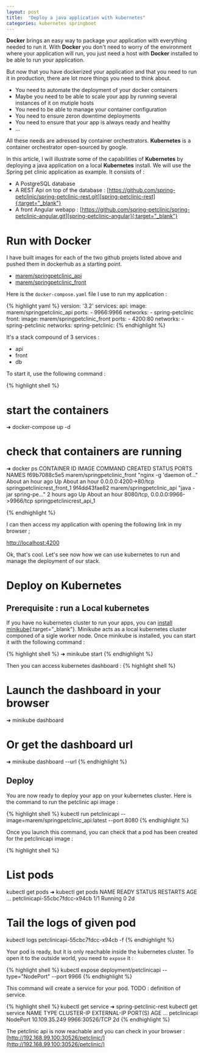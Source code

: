 ```yaml
---
layout: post
title:  "Deploy a java application with kubernetes"
categories: kubernetes springboot
---
```


**Docker** brings an easy way to package your application with everything needed to run it. With **Docker** you don't need to worry of the environment where your application will run, you just need a host with **Docker** installed to be able to run your application.

But now that you have dockerized your application and that you need to run it in production, there are lot more things you need to think about.
* You need to automate the deployment of your docker containers
* Maybe you need to be able to scale your app by running several instances of it on mutiple hosts
* You need to be able to manage your container configuration
* You need to ensure zeron downtime deployments
* You need to ensure that your app is always ready and healthy
* ...

All these needs are adressed by container orchestrators. **Kubernetes** is a container orchestrator open-sourced by google.

In this article, I will illustrate some of the capabilities of **Kubernetes** by deploying a java application on a local **Kubernetes** install.
We will use the Spring pet clinic application as example. It consists of :
* A PostgreSQL database
* A REST Api on top of the database : [https://github.com/spring-petclinic/spring-petclinic-rest.git][spring-petclinic-rest]{:target="_blank"}
* A front Angular webapp : [https://github.com/spring-petclinic/spring-petclinic-angular.git][spring-petclinic-angular]{:target="_blank"}

# Run with Docker

I have built images for each of the two github projets listed above and pushed them in dockerhub as a starting point.
* [marem/springpetclinic_api](https://hub.docker.com/r/marem/springpetclinic_api/)
* [marem/springpetclinic_front](https://hub.docker.com/r/marem/springpetclinic_front/)


Here is the `docker-compose.yaml` file I use to run my application :

{% highlight yaml %}
version: '3.2'
services:
  api:
    image: marem/springpetclinic_api
    ports:
      - 9966:9966
    networks:
      - spring-petclinic
  front:
    image: marem/springpetclinic_front
    ports: 
      - 4200:80
    networks:
      - spring-petclinic
networks:
    spring-petclinic:
{% endhighlight %}

It's a stack compound of 3 services :
* api
* front
* db

To start it, use the following command :

{% highlight shell %}
# start the containers
➜ docker-compose up -d

# check that containers are running
➜ docker ps
CONTAINER ID        IMAGE                                    COMMAND                  CREATED             STATUS              PORTS                              NAMES
f69b7088c5e5        marem/springpetclinic_front              "nginx -g 'daemon of…"   About an hour ago   Up About an hour    0.0.0.0:4200->80/tcp               springpetclinicrest_front_1
9f4dd43fae82        marem/springpetclinic_api                "java -jar spring-pe…"   2 hours ago         Up About an hour    8080/tcp, 0.0.0.0:9966->9966/tcp   springpetclinicrest_api_1

{% endhighlight %}

I can then access my application with opening the following link in my browser ;

[http://localhost:4200](http://localhost:4200)

Ok, that's cool. Let's see now how we can use kubernetes to run and manage the deployment of our stack.

# Deploy on Kubernetes

## Prerequisite : run a Local kubernetes

If you have no kubernetes cluster to run your apps, you can [install minikube][install-minikube]{:target="_blank"}.
Minikube acts as a local kubernetes cluster componed of a sigle worker node. Once minikube is installed, you can start it with the following command :

{% highlight shell %}
➜ minikube start
{% endhighlight %}

Then you can access kubernetes dashboard :
{% highlight shell %}
# Launch the dashboard in your browser
➜ minikube dashboard

# Or get the dashboard url
➜ minikube dashboard --url
{% endhighlight %}

## Deploy

You are now ready to deploy your app on your kubernetes cluster. Here is the command to run the petclinic api image :

{% highlight shell %}
kubectl run petclinicapi --image=marem/springpetclinic_api:latest --port 8080
{% endhighlight %}

Once you launch this command, you can check that a pod has been created for the petclinicapi image :

{% highlight shell %}
# List pods
kubectl get pods
➜  kubectl get pods
NAME                                   READY     STATUS    RESTARTS   AGE
...
petclinicapi-55cbc7fdcc-x94cb          1/1       Running   0          2d

# Tail the logs of given pod
kubectl logs petclinicapi-55cbc7fdcc-x94cb -f
{% endhighlight %}

Your pod is ready, but it is only reachable inside the kubernetes cluster. 
To open it to the outside world, you need to `expose` it : 

{% highlight shell %}
kubectl expose deployment/petclinicapi --type="NodePort" --port 9966
{% endhighlight %}

This command will create a service for your pod. 
TODO : definition of service.

{% highlight shell %}
kubectl get service
➜  spring-petclinic-rest kubectl get service
NAME           TYPE        CLUSTER-IP      EXTERNAL-IP   PORT(S)          AGE
...
petclinicapi   NodePort    10.109.35.249   <none>        9966:30526/TCP   2d
{% endhighlight %}

The petclinic api is now reachable and you can check in your browser : 
[http://192.168.99.100:30526/petclinic/](http://192.168.99.100:30526/petclinic/)

[spring-petclinic-rest]: https://github.com/spring-petclinic/spring-petclinic-rest.git
[spring-petclinic-angular]: https://github.com/spring-petclinic/spring-petclinic-angular.git
[install-minikube]: https://kubernetes.io/docs/tasks/tools/install-minikube/